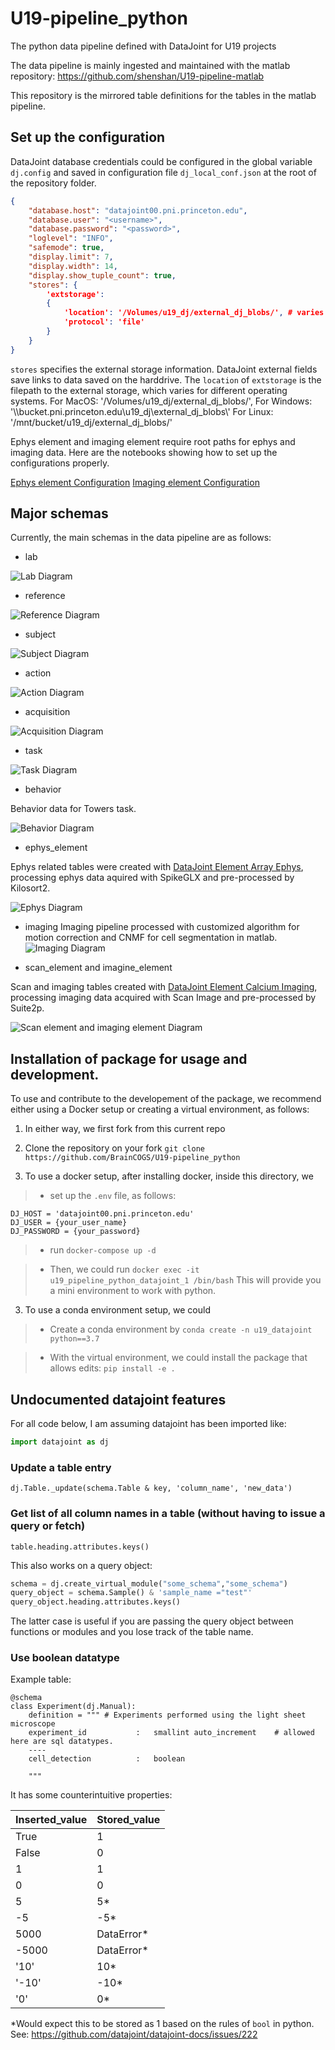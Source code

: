 # U19-pipeline_python

The python data pipeline defined with DataJoint for U19 projects

The data pipeline is mainly ingested and maintained with the matlab repository: https://github.com/shenshan/U19-pipeline-matlab

This repository is the mirrored table definitions for the tables in the matlab pipeline.


## Set up the configuration

DataJoint database credentials could be configured in the global variable `dj.config` and saved in configuration file `dj_local_conf.json` at the root of the repository folder.

```json
{
    "database.host": "datajoint00.pni.princeton.edu",
    "database.user": "<username>",
    "database.password": "<password>",
    "loglevel": "INFO",
    "safemode": true,
    "display.limit": 7,
    "display.width": 14,
    "display.show_tuple_count": true,
    "stores": {
        'extstorage':
        {
            'location': '/Volumes/u19_dj/external_dj_blobs/', # varies across different operating systems.
            'protocol': 'file'
        }
    }
}
```
`stores` specifies the external storage information. DataJoint external fields save links to data saved on the harddrive.
The `location` of `extstorage` is the filepath to the external storage, which varies for different operating systems.
For MacOS: '/Volumes/u19_dj/external_dj_blobs/',
For Windows: '\\\\bucket.pni.princeton.edu\\u19_dj\\external_dj_blobs\\'
For Linux: '/mnt/bucket/u19_dj/external_dj_blobs/'

Ephys element and imaging element require root paths for ephys and imaging data. Here are the notebooks showing how to set up the configurations properly.

[Ephys element Configuration](notebooks/ephys_element/00-Set-up-configuration.ipynb)
[Imaging element Configuration](notebooks/imaging_element/00-Set-up-configration.ipynb)


## Major schemas

Currently, the main schemas in the data pipeline are as follows:

-  lab

![Lab Diagram](images/lab_erd.png)

-  reference

![Reference Diagram](images/reference_erd.png)

- subject

![Subject Diagram](images/subject_erd.png)

- action

![Action Diagram](images/action_erd.png)

- acquisition

![Acquisition Diagram](images/acquisition_erd.png)

- task

![Task Diagram](images/task_erd.png)

- behavior

Behavior data for Towers task.

![Behavior Diagram](images/behavior_erd.png)

- ephys_element

Ephys related tables were created with [DataJoint Element Array Ephys](https://github.com/datajoint/element-array-ephys), processing ephys data aquired with SpikeGLX and pre-processed by
Kilosort2.

![Ephys Diagram](images/ephys_element_erd.png)


- imaging
Imaging pipeline processed with customized algorithm for motion correction and CNMF for cell segmentation in matlab.
![Imaging Diagram](images/imaging_erd.png)


- scan_element and imagine_element

Scan and imaging tables created with [DataJoint Element Calcium Imaging](https://github.com/datajoint/element-calcium-imaging), processing imaging data acquired with Scan Image and pre-processed by Suite2p.

![Scan element and imaging element Diagram](images/imaging_element_erd.png)



## Installation of package for usage and development.

To use and contribute to the developement of the package, we recommend either using a Docker setup or creating a virtual environment, as follows:

1. In either way, we first fork from this current repo

2. Clone the repository on your fork `git clone https://github.com/BrainCOGS/U19-pipeline_python`

3. To use a docker setup, after installing docker, inside this directory, we

> *  set up the `.env` file, as follows:
```
DJ_HOST = 'datajoint00.pni.princeton.edu'
DJ_USER = {your_user_name}
DJ_PASSWORD = {your_password}
```
> *  run `docker-compose up -d`

> * Then, we could run `docker exec -it u19_pipeline_python_datajoint_1 /bin/bash`
This will provide you a mini environment to work with python.

3. To use a conda environment setup, we could

> * Create a conda environment by `conda create -n u19_datajoint python==3.7`

> * With the virtual environment, we could install the package that allows edits: `pip install -e .`


## Undocumented datajoint features
For all code below, I am assuming datajoint has been imported like:
```python
import datajoint as dj
```

### Update a table entry
`dj.Table._update(schema.Table & key, 'column_name', 'new_data')`

### Get list of all column names in a table (without having to issue a query or fetch)
`table.heading.attributes.keys()`

This also works on a query object:
```python
schema = dj.create_virtual_module("some_schema","some_schema")
query_object = schema.Sample() & 'sample_name ="test"'
query_object.heading.attributes.keys()
```

The latter case is useful if you are passing the query object between functions or modules and you lose track of the table name.

### Use boolean datatype
Example table:
```
@schema
class Experiment(dj.Manual):
    definition = """ # Experiments performed using the light sheet microscope
    experiment_id           :   smallint auto_increment    # allowed here are sql datatypes.
    ----
    cell_detection          :   boolean

    """
```
It has some counterintuitive properties:

| Inserted_value      | Stored_value |
| ----------- | ----------- |
| True      | 1       |
| False   | 0        |
| 1   | 1        |
| 0   | 0        |
| 5   | 5*        |
| -5   | -5*        |
|5000  | DataError* |
|-5000  | DataError* |
|'10'  | 10* |
|'-10'  | -10* |
|'0'    | 0*    |

\*Would expect this to be stored as 1 based on the rules of `bool` in python. See: https://github.com/datajoint/datajoint-docs/issues/222
